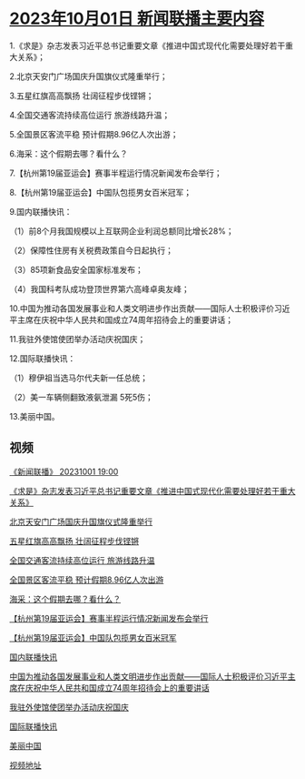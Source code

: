 # [2023年10月01日 新闻联播主要内容](https://tv.cctv.com/lm/xwlb/day/20231001.shtml)

1.《求是》杂志发表习近平总书记重要文章《推进中国式现代化需要处理好若干重大关系》；

2.北京天安门广场国庆升国旗仪式隆重举行；

3.五星红旗高高飘扬 壮阔征程步伐铿锵；

4.全国交通客流持续高位运行 旅游线路升温；

5.全国景区客流平稳 预计假期8.96亿人次出游；

6.海采：这个假期去哪？看什么？

7.【杭州第19届亚运会】赛事半程运行情况新闻发布会举行；

8.【杭州第19届亚运会】中国队包揽男女百米冠军；

9.国内联播快讯：

（1）前8个月我国规模以上互联网企业利润总额同比增长28%；

（2）保障性住房有关税费政策自今日起执行；

（3）85项新食品安全国家标准发布；

（4）我国科考队成功登顶世界第六高峰卓奥友峰；

10.中国为推动各国发展事业和人类文明进步作出贡献——国际人士积极评价习近平主席在庆祝中华人民共和国成立74周年招待会上的重要讲话；

11.我驻外使馆使团举办活动庆祝国庆；

12.国际联播快讯：

（1）穆伊祖当选马尔代夫新一任总统；

（2）美一车辆侧翻致液氨泄漏 5死5伤；

13.美丽中国。

## 视频

[《新闻联播》 20231001 19:00](https://tv.cctv.com/2023/10/01/VIDEOMKyRzXrCabIBdCuNkpH231001.shtml)

[《求是》杂志发表习近平总书记重要文章《推进中国式现代化需要处理好若干重大关系》](https://tv.cctv.com/2023/10/01/VIDEzpEFYibdn2vflCzSE2Mf231001.shtml)

[北京天安门广场国庆升国旗仪式隆重举行](https://tv.cctv.com/2023/10/01/VIDEZLduI4yUnw9sszU4s7s1231001.shtml)

[五星红旗高高飘扬 壮阔征程步伐铿锵](https://tv.cctv.com/2023/10/01/VIDEnzSNsAwBqg0dBE46PWgA231001.shtml)

[全国交通客流持续高位运行 旅游线路升温](https://tv.cctv.com/2023/10/01/VIDEUIzGE5VdoUaMNeMF1WFv231001.shtml)

[全国景区客流平稳 预计假期8.96亿人次出游](https://tv.cctv.com/2023/10/01/VIDEGFHxl1FHTly6d1Yd94aP231001.shtml)

[海采：这个假期去哪？看什么？](https://tv.cctv.com/2023/10/01/VIDE4CxDC94SPqpHq90Yl5aT231001.shtml)

[【杭州第19届亚运会】赛事半程运行情况新闻发布会举行](https://tv.cctv.com/2023/10/01/VIDEN8C1bPf93ZbUeHVQHFQr231001.shtml)

[【杭州第19届亚运会】中国队包揽男女百米冠军](https://tv.cctv.com/2023/10/01/VIDEVvYBNCdjslKK7Rkakuru231001.shtml)

[国内联播快讯](https://tv.cctv.com/2023/10/01/VIDE5BMRwk9KbTafE7GkMMNz231001.shtml)

[中国为推动各国发展事业和人类文明进步作出贡献——国际人士积极评价习近平主席在庆祝中华人民共和国成立74周年招待会上的重要讲话](https://tv.cctv.com/2023/10/01/VIDEbzRDpl8kMe4qgsnPgvof231001.shtml)

[我驻外使馆使团举办活动庆祝国庆](https://tv.cctv.com/2023/10/01/VIDE0qTiheqXOyivU8eLfnwV231001.shtml)

[国际联播快讯](https://tv.cctv.com/2023/10/01/VIDEOxmKOVaWSl6gvO9pdh02231001.shtml)

[美丽中国](https://tv.cctv.com/2023/10/01/VIDEWGHBWuRla23aRxEEWX2f231001.shtml)

[视频地址](https://tv.cctv.com/lm/xwlb/day/20231001.shtml) 

